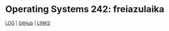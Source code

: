 # Operating Systems 242: freiazulaika

[LOG](TXT/mylog.txt) | [GitHub](https://github.com/freiazulaika/os242) | [LINKS](links.md)
